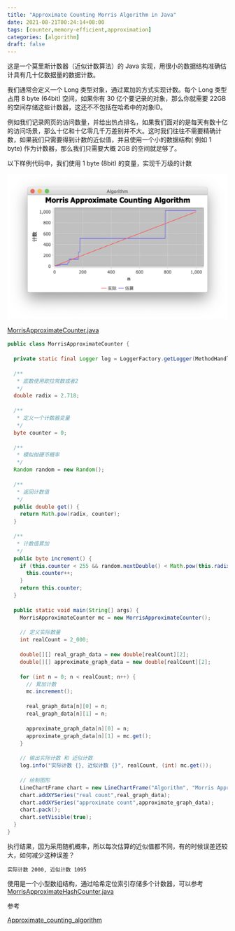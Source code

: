 ```yaml
---
title: "Approximate Counting Morris Algorithm in Java"
date: 2021-08-21T00:24:14+08:00
tags: [counter,memory-efficient,approximation]
categories: [algorithm]
draft: false
---
```


这是一个莫里斯计数器（近似计数算法）的 Java 实现，用很小的数据结构准确估计具有几十亿数据量的数据计数。

我们通常会定义一个 Long 类型对象，通过累加的方式实现计数。每个 Long 类型占用 8 byte (64bit) 空间，如果你有 30 亿个要记录的对象，那么你就需要 22GB 的空间存储这些计数器，这还不不包括在哈希中的对象ID。

例如我们记录网页的访问数量，并给出热点排名，如果我们面对的是每天有数十亿的访问场景，那么十亿和十亿零几千万差别并不大。这时我们往往不需要精确计数，如果我们只需要得到计数的近似值，并且使用一个小的数据结构( 例如 1 byte) 作为计数器，那么我们只需要大概 2GB 的空间就足够了。

以下样例代码中，我们使用 1 byte (8bit) 的变量，实现千万级的计数

![algorithm-morris-approximate-counter](/images/posts/algorithm/algorithm-morris-approximate-counter/algorithm-morris-approximate-counter.png)

[MorrisApproximateCounter.java](https://github.com/coolbeevip/tutorials/blob/master/algorithm/morris-approximate-counter/src/main/java/org/coolbeevip/algorithm/approximatecounter/MorrisApproximateCounter.java)

```java
public class MorrisApproximateCounter {

  private static final Logger log = LoggerFactory.getLogger(MethodHandles.lookup().lookupClass());

  /**
   * 底数使用欧拉常数或者2
   */
  double radix = 2.718;

  /**
   * 定义一个计数器变量
   */
  byte counter = 0;

  /**
   * 模拟抛硬币概率
   */
  Random random = new Random();

  /**
   * 返回计数值
   */
  public double get() {
    return Math.pow(radix, counter);
  }

  /**
   * 计数值累加
   */
  public byte increment() {
    if (this.counter < 255 && random.nextDouble() < Math.pow(this.radix, -this.counter)) {
      this.counter++;
    }
    return this.counter;
  }

  public static void main(String[] args) {
    MorrisApproximateCounter mc = new MorrisApproximateCounter();

    // 定义实际数量
    int realCount = 2_000;

    double[][] real_graph_data = new double[realCount][2];
    double[][] approximate_graph_data = new double[realCount][2];

    for (int n = 0; n < realCount; n++) {
      // 累加计数
      mc.increment();

      real_graph_data[n][0] = n;
      real_graph_data[n][1] = n;

      approximate_graph_data[n][0] = n;
      approximate_graph_data[n][1] = mc.get();
    }

    // 输出实际计数 和 近似计数
    log.info("实际计数 {}, 近似计数 {}", realCount, (int) mc.get());

    // 绘制图形
    LineChartFrame chart = new LineChartFrame("Algorithm", "Morris Approximate Counting Algorithm", "n","counter");
    chart.addXYSeries("real count",real_graph_data);
    chart.addXYSeries("approximate count",approximate_graph_data);
    chart.pack();
    chart.setVisible(true);
  }
}
```

执行结果，因为采用随机概率，所以每次估算的近似值都不同，有的时候误差还较大，如何减少这种误差？

```shell
实际计数 2000, 近似计数 1095
```

使用是一个小型数组结构，通过哈希定位索引存储多个计数器，可以参考 [MorrisApproximateHashCounter.java](https://github.com/coolbeevip/tutorials/blob/master/algorithm/morris-approximate-counter/src/main/java/org/coolbeevip/algorithm/approximatecounter/MorrisApproximateHashCounter.java)

参考

[Approximate_counting_algorithm](https://en.wikipedia.org/wiki/Approximate_counting_algorithm)